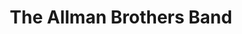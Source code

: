 ---
title: "The Allman Brothers Band"
summary: "American rock/blues band once based in Macon, Georgia. Formed after the split of . Years active: 1969–1976, 1978–1982, 1989–2014. Inducted into Rock And Roll Hall of Fame in 1995 ."
image: "the-allman-brothers-band.jpg"
apple_music_artist_url: "https://music.apple.com/gb/artist/the-allman-brothers-band/127835"
wikipedia_url: "none"
---